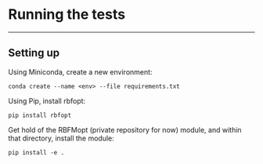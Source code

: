 # Running the tests

----
## Setting up
Using Miniconda, create a new environment:

    conda create --name <env> --file requirements.txt

Using Pip, install rbfopt:

    pip install rbfopt

Get hold of the RBFMopt (private repository for now) module, and within that directory, install the module:

    pip install -e .
